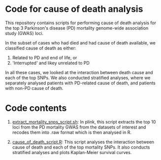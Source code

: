 # Code for cause of death analysis

This repository contains scripts for performing cause of death analysis for the top 3 Parkinson's disease (PD) mortality genome-wide association study (GWAS) loci. 

In the subset of cases who had died and had cause of death available, we classified cause of death as either:
1. Related to PD and end of life, or
2. 'Interrupted' and likey unrelated to PD

In all these cases, we looked at the interaction between death cause and each of the top SNPs. We also conducted stratified analyses, where we separately analysed patients with PD-related cause of death, and patients with non-PD cause of death.

# Code contents

1. [extract_mortality_snps_script.sh](https://github.com/huw-morris-lab/PD-survival-GWAS/blob/main/cause_of_death/extract_mortality_snps_script.sh): In plink, this script extracts the top 10 loci from the PD mortality GWAS from the datasets of interest and recodes them into .raw format which is then analysed in R.

2. [cause_of_death_script.R](https://github.com/huw-morris-lab/PD-survival-GWAS/blob/main/cause_of_death/cause_of_death_script.R): This script analyses the interaction between cause of death and each of the top mortality SNPs. It also conducts stratified analyses and plots Kaplan-Meier survival curves.
